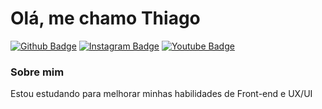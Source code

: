 # Olá, me chamo Thiago

[![Github Badge](https://img.shields.io/badge/-Github-000?style=flat-square&logo=Github&logoColor=white&link=https://github.com/ThiagoPeixoto81)](https://github.com/ThiagoPeixoto81)
[![Instagram Badge](https://img.shields.io/badge/-Instagram-%23E4405F?style=for-the-badge&logo=instagram&logoColor=white&link=https://instagram.com/thi._peixoto)](https://instagram.com/thi._peixoto)
[![Youtube Badge](https://img.shields.io/badge/Gmail-D14836?style=for-the-badge&logo=gmail&logoColor=white&link=mailto:thiagopeixoto81xd@gmail.com)](ailto:thiagopeixoto81xd@gmail.com)

### Sobre mim
Estou estudando para melhorar minhas habilidades de Front-end e UX/UI

